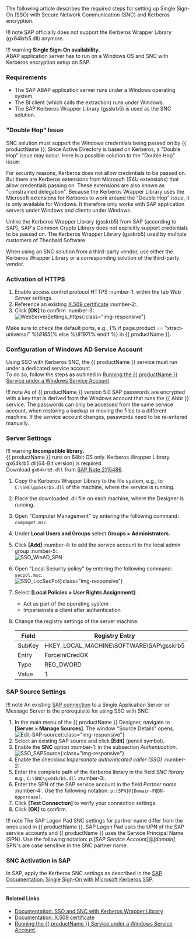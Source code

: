 
The following article describes the required steps for setting up Single Sign-On (SSO) with Secure Network Communication (SNC) and Kerberos encryption.

!!! note
	SAP officially does not support the Kerberos Wrapper Library (gx64krb5.dll) anymore.

!!! warning
	**Single Sign-On availability.** <br> 
	ABAP application server has to run on a Windows OS and SNC with Kerberos encryption setup on SAP.

### Requirements

- The SAP ABAP application server runs under a Windows operating system. 
- The BI client (which calls the extraction) runs under Windows.
- The SAP Kerberos Wrapper Library (gsskrb5) is used as the SNC solution.

### "Double Hop" Issue

SNC solution must support the Windows credentials being passed on by {{ productName }}. 
Since Active Directory is based on Kerberos, a "Double Hop" issue may occur. 
Here is a possible solution to the "Double Hop" issue:<br>

For security reasons, Kerberos does not allow credentials to be passed on. 
But there are Kerberos extensions from Microsoft (S4U extensions) that allow credentials passing on. 
These extensions are also known as "constrained delegation".
Because the Kerberos Wrapper Library uses the Microsoft extensions for Kerberos to work around the "Double Hop" issue, it is only available for Windows. 
It therefore only works with SAP application servers under Windows and clients under Windows.

Unlike the Kerberos Wrapper Library (gsskrb5) from SAP (according to SAP), SAP's Common Crypto Library does not explicitly support credentials to be passed on. 
The Kerberos Wrapper Library (gsskrb5) used by multiple customers of Theobald Software.

When using an SNC solution from a third-party vendor, use either the Kerberos Wrapper Library or a corresponding solution of the third-party vendor.


### Activation of HTTPS 

1. Enable access control protocol HTTPS :number-1: within the tab *Web Server* settings.
2. Reference an existing [X.509 certificate](https://help.theobald-software.com/en/xtract-universal/security/install-x.509-Certificate) :number-2:.<br>
3. Click **[OK]** to confirm :number-3:.<br>
![WebServerSettings_https](../assets/images/articles/sso/Server-Settings-Webserver-HTTPS.png){:class="img-responsive"}

Make sure to check the default ports, e.g., {% if page.product == "xtract-universal" %}*8165*{% else %}*8197*{% endif %} in {{ productName }}.


### Configuration of Windows AD Service Account

Using SSO with Kerberos SNC, the {{ productName }} service must run under a dedicated service account.  
To do so, follow the steps as outlined in [Running the {{ productName }} Service under a Windows Service Account](https://help.theobald-software.com/en/xtract-universal/advanced-techniques/service-account).

!!! note
	As of {{ productName }} version 5.0 SAP passwords are encrypted with a key that is derived from the Windows account that runs the {{ Abbr }} service.
	The passwords can only be accessed from the same service account, when restoring a backup or moving the files to a different machine. 
	If the service account changes, passwords need to be re-entered manually.

### Server Settings

!!! warning
	**Incompatible library.** <br>
	{{ productName }} runs on 64bit OS only. Kerberos Wrapper Library gx64krb5.dll(64-Bit version) is required. <br>
	Download `gx64krb5.dll` from [SAP Note 2115486](https://launchpad.support.sap.com/#/notes/2115486).

1. Copy the Kerberos Wrapper Library to the file system, e.g., to `C:\SNC\gx64krb5.dll` of the machine, where the service is running.
2. Place the downloaded .dll file on each machine, where the Designer is running.
3. Open "Computer Management" by entering the following command: `compmgmt.msc`.
4. Under **Local Users and Groups** select **Groups > Administrators**.
5. Click **[Add]** :number-4: to add the service account to the local admin group :number-5:.<br>
![SSO_WinAD_SPN](../assets/images/articles/sso/admin-groups-xu-service-account.png)
6. Open "Local Security policy" by entering the following command: `secpol.msc`. <br>
![SSO_LocSecPol](../assets/images/articles/sso/SSO-LocSecPol.png){:class="img-responsive"}
7. Select **[Local Policies > User Rights Assignment]**:
    - Act as part of the operating system 
    - Impersonate a client after authentication
8. Change the registry settings of the server machine:

	**Field** | **Registry Entry**
	------------ | -------------
	SubKey | HKEY_LOCAL_MACHINE\SOFTWARE\SAP\gsskrb5
	Entry | ForceIniCredOK
	Type | REG_DWORD
	Value | 1


### SAP Source Settings

!!! note 
	An existing [SAP connection](https://help.theobald-software.com/en/xtract-universal/getting-started/sap-connection) to a Single Application Server or Message Server is the prerequisite for using SSO with SNC.

1. In the main menu of the {{ productName }} Designer, navigate to **[Server > Manage Sources]**. The window "Source Details" opens.<br>
![Edit-SAP-source](../assets/images/articles/sso/edit-sap-source.png){:class="img-responsive"}
2. Select an existing SAP source and click **[Edit]** (pencil symbol).
3. Enable the **SNC** option :number-1: in the subsection *Authentication*.<br>
![SSO_SAPSource](../assets/images/articles/sso/SSO-SAP-Source.png){:class="img-responsive"}
4. Enable the checkbox *Impersonate authenticated caller (SSO)* :number-2:.
5. Enter the complete path of the Kerberos library in the field *SNC library*
e.g., `C:\SNC\gx64krb5.dll` :number-3:.
6. Enter the SPN of the SAP service account in the field *Partner name* :number-4:. Use the following notation: `p:[SPN]@[Domain-FQDN-Uppercase]`.	
7. Click **[Test Connection]** to verify your connection settings.
8. Click **[OK]** to confirm.

!!! note 
	The SAP Logon Pad SNC settings for partner name differ from the ones used in {{ productName }}. SAP Logon Pad uses the UPN of the SAP service accounts and {{ productName }} uses the Service Principal Name (SPN). 
	Use the following notation: *p:[SAP Service Account]@[domain]*. SPN's are case sensitive in the SNC partner name.

### SNC Activation in SAP

In SAP, apply the Kerberos SNC settings as described in the [SAP Documentation: Single Sign-On with Microsoft Kerberos SSP](https://help.sap.com/viewer/e815bb97839a4d83be6c4fca48ee5777/7.5.9/EN-US/440ebf6c9b2b0d1ae10000000a114a6b.html).

****
#### Related Links
- [Documentation: SSO and SNC with Kerberos Wrapper Library](https://help.theobald-software.com/en/xtract-universal/advanced-techniques/sap-single-sign-on#sso-and-snc-with-kerberos-wrapper-library)
- [Documentation: X.509 certificate](https://help.theobald-software.com/en/xtract-universal/security/install-x.509-Certificate)
- [Running the {{ productName }} Service under a Windows Service Account](https://help.theobald-software.com/en/xtract-universal/advanced-techniques/service-account).
